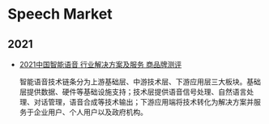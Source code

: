 # Speech Market

## 2021

* [2021中国智能语音 行业解决方案及服务 商品牌测评](https://pdf.dfcfw.com/pdf/H3_AP202104071481845318_1.pdf?1617815254000.pdf)

  智能语音技术链条分为上游基础层、中游技术层、下游应用层三大板块。基础层提供数据、硬件等基础设施支持；技术层提供语音信号处理、自然语言处理、对话管理，语音合成等技术输出；下游应用端将技术转化为解决方案并服务于企业用户、个人用户以及政府机构。
